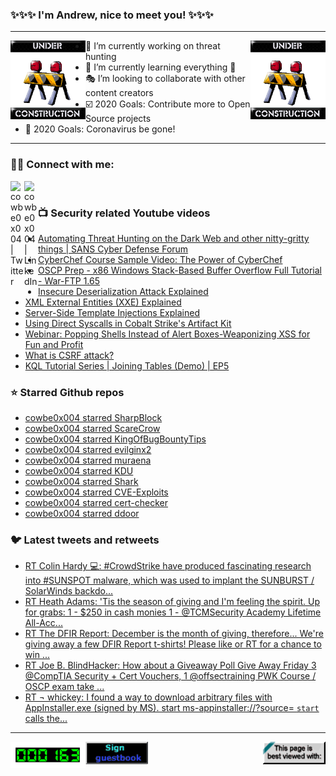 ### ✨✨✨ I'm Andrew, nice to meet you! ✨✨✨

---
<img align="left" width="120px" src="https://raw.githubusercontent.com/cowbe0x004/cowbe0x004/master/images/image004.gif" />
<img align="right" width="120px" src="https://raw.githubusercontent.com/cowbe0x004/cowbe0x004/master/images/image004.gif" />

- 📖 I’m currently working on threat hunting
- 📘 I’m currently learning everything 🤣
- 🎭 I’m looking to collaborate with other content creators
- ☑️ 2020 Goals: Contribute more to Open Source projects
- 🦠 2020 Goals: Coronavirus be gone!

---

### 🤝🏽 Connect with me:
[<img align="left" alt="cowbe0x004 | Twitter" width="22px" src="https://cdn.jsdelivr.net/npm/simple-icons@v3/icons/twitter.svg" />][twitter]
[<img align="left" alt="cowbe0x004 | LinkedIn" width="22px" src="https://cdn.jsdelivr.net/npm/simple-icons@v3/icons/linkedin.svg" />][linkedin]

<!--
[<img align="left" alt="cowbe0x004.com" width="22px" src="https://raw.githubusercontent.com/iconic/open-iconic/master/svg/globe.svg" />][website]
[<img align="left" alt="cowbe0x004 | YouTube" width="22px" src="https://cdn.jsdelivr.net/npm/simple-icons@v3/icons/youtube.svg" />][youtube]
[<img align="left" alt="cowbe0x004 | Instagram" width="22px" src="https://cdn.jsdelivr.net/npm/simple-icons@v3/icons/instagram.svg" />][instagram]
-->

<br />

### 📺 Security related Youtube videos
<!-- YOUTUBE:START -->
- [Automating Threat Hunting on the Dark Web and other nitty-gritty things | SANS Cyber Defense Forum](https://www.youtube.com/watch?v=LywwMq--VS0)
- [CyberChef Course Sample Video: The Power of CyberChef](https://www.youtube.com/watch?v=tOCIc2R_xmU)
- [OSCP Prep - x86 Windows Stack-Based Buffer Overflow Full Tutorial - War-FTP 1.65](https://www.youtube.com/watch?v=Z2pQuGmFNrM)
- [Insecure Deserialization Attack Explained](https://www.youtube.com/watch?v=jwzeJU_62IQ)
- [XML External Entities (XXE) Explained](https://www.youtube.com/watch?v=gjm6VHZa_8s)
- [Server-Side Template Injections Explained](https://www.youtube.com/watch?v=SN6EVIG4c-0)
- [Using Direct Syscalls in Cobalt Strike's Artifact Kit](https://www.youtube.com/watch?v=mZyMs2PP38w)
- [Webinar: Popping Shells Instead of Alert Boxes-Weaponizing XSS for Fun and Profit](https://www.youtube.com/watch?v=NBWYRLnWDkM)
- [What is CSRF attack?](https://www.youtube.com/watch?v=xfXx5cqjjtc)
- [KQL Tutorial Series | Joining Tables (Demo) | EP5](https://www.youtube.com/watch?v=66UDqdILgpc)
<!-- YOUTUBE:END -->

### ⭐ Starred Github repos
<!-- GITHUB_STAR:START -->
- [cowbe0x004 starred SharpBlock](https://github.com/CCob/SharpBlock)
- [cowbe0x004 starred ScareCrow](https://github.com/optiv/ScareCrow)
- [cowbe0x004 starred KingOfBugBountyTips](https://github.com/KingOfBugbounty/KingOfBugBountyTips)
- [cowbe0x004 starred evilginx2](https://github.com/kgretzky/evilginx2)
- [cowbe0x004 starred muraena](https://github.com/muraenateam/muraena)
- [cowbe0x004 starred KDU](https://github.com/hfiref0x/KDU)
- [cowbe0x004 starred Shark](https://github.com/9176324/Shark)
- [cowbe0x004 starred CVE-Exploits](https://github.com/lockedbyte/CVE-Exploits)
- [cowbe0x004 starred cert-checker](https://github.com/mogensen/cert-checker)
- [cowbe0x004 starred ddoor](https://github.com/rek7/ddoor)
<!-- GITHUB_STAR:END -->

### 🐦 Latest tweets and retweets
<!-- TWEETS:START -->
- [RT Colin Hardy 💻: #CrowdStrike have produced fascinating research into #SUNSPOT malware, which was used to implant the SUNBURST / SolarWinds backdo...](https://twitter.com/cybercdh/status/1348912685782626304)
- [RT Heath Adams: 'Tis the season of giving and I'm feeling the spirit.  Up for grabs: 1 - $250 in cash monies 1 - @TCMSecurity Academy Lifetime All-Acc...](https://twitter.com/thecybermentor/status/1337027468788699136)
- [RT The DFIR Report: December is the month of giving, therefore... We're giving away a few DFIR Report t-shirts! Please like or RT for a chance to win ...](https://twitter.com/TheDFIRReport/status/1334912611180285953)
- [RT Joe B. BlindHacker: How about a Giveaway Poll Give Away Friday 3 @CompTIA Security + Cert Vouchers,  1 @offsectraining PWK Course / OSCP exam take ...](https://twitter.com/TheBlindHacker/status/1334171448022339584)
- [RT ¬ whickey: I found a way to download arbitrary files with AppInstaller.exe (signed by MS). start ms-appinstaller://?source=<url> `start` calls the...](https://twitter.com/notwhickey/status/1333900137232523264)
<!-- TWEETS:END -->

---

[<img align="left" width="120px" src="https://raw.githubusercontent.com/cowbe0x004/cowbe0x004/master/images/visitors.gif" />][visitor]
[<img align="left" alt="Sign My Guestbook" width="100px" src="https://raw.githubusercontent.com/cowbe0x004/cowbe0x004/master/images/sign_guest_book.gif" />][guestbook]
[<img align="right" width="100px" src="https://raw.githubusercontent.com/cowbe0x004/cowbe0x004/master/images/netscape.gif" />][netscape]


[website]: https://cowbe0x004.com
[twitter]: https://twitter.com/cowbe0x004
[youtube]: https://youtube.com/
[instagram]: https://instagram.com/
[linkedin]: https://www.linkedin.com/in/anhuang/
[guestbook]: https://github.com/cowbe0x004/cowbe0x004/issues
[netscape]: https://github.com/cowbe0x004/cowbe0x004
[visitor]: https://github.com/cowbe0x004/cowbe0x004
